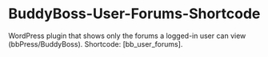 # BuddyBoss-User-Forums-Shortcode
WordPress plugin that shows only the forums a logged-in user can view (bbPress/BuddyBoss). Shortcode: [bb_user_forums].
